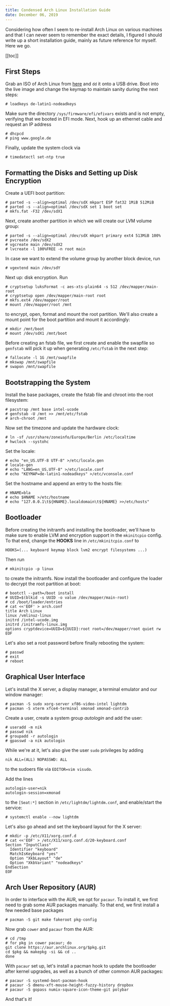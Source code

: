 ```yaml
---
title: Condensed Arch Linux Installation Guide
date: December 06, 2019
---
```


Considering how often I seem to re-install Arch Linux on various machines and
that I can never seem to remember the exact details, I figured I should write
up a short installation guide, mainly as future reference for myself.
Here we go.

[[toc]]

## First Steps

Grab an ISO of Arch Linux from [here](https://www.archlinux.org/download/) and
`dd` it onto a USB drive.
Boot into the live image and change the keymap to maintain sanity during the
next steps:

```shell
# loadkeys de-latin1-nodeadkeys
```

Make sure the directory `/sys/firmware/efi/efivars` exists and is not empty,
verifying that we booted in EFI mode.
Next, hook up an ethernet cable and request an IP address

```shell
# dhcpcd
# ping www.google.de
```

Finally, update the system clock via

```shell
# timedatectl set-ntp true
```

## Formatting the Disks and Setting up Disk Encryption

Create a UEFI boot partition:

```shell
# parted -s --align=optimal /dev/sdX mkpart ESP fat32 1MiB 512MiB
# parted -s --align=optimal /dev/sdX set 1 boot set
# mkfs.fat -F32 /dev/sdX1
```

Next, create another partition in which we will create our LVM volume group:

```shell
# parted -s --align=optimal /dev/sdX mkpart primary ext4 513MiB 100%
# pvcreate /dev/sdX2
# vgcreate main /dev/sdX2
# lvcreate -l 100%FREE -n root main
```

In case we want to extend the volume group by another block device, run

```shell
# vgextend main /dev/sdY
```

Next up: disk encryption.
Run

```shell
# cryptsetup luksFormat -c aes-xts-plain64 -s 512 /dev/mapper/main-root
# cryptsetup open /dev/mapper/main-root root
# mkfs.ext4 /dev/mapper/root
# mount /dev/mapper/root /mnt
```

to encrypt, open, format and mount the root partition.
We'll also create a mount point for the boot partition and mount it
accordingly:

```shell
# mkdir /mnt/boot
# mount /dev/sdX1 /mnt/boot
```

Before creating an fstab file, we first create and enable the swapfile so
`genfstab` will pick it up when generating `/etc/fstab` in the next step:

```shell
# fallocate -l 1G /mnt/swapfile
# mkswap /mnt/swapfile
# swapon /mnt/swapfile
```

## Bootstrapping the System

Install the base packages, create the fstab file and chroot into the root
filesystem:

```shell
# pacstrap /mnt base intel-ucode
# genfstab -U /mnt >> /mnt/etc/fstab
# arch-chroot /mnt
```

Now set the timezone and update the hardware clock:

```shell
# ln -sf /usr/share/zoneinfo/Europe/Berlin /etc/localtime
# hwclock --systohc
```

Set the locale:

```shell
# echo "en_US.UTF-8 UTF-8" >/etc/locale.gen
# locale-gen
# echo "LANG=en_US.UTF-8" >/etc/locale.conf
# echo "KEYMAP=de-latin1-nodeadkeys" >/etc/vconsole.conf
```

Set the hostname and append an entry to the hosts file:

```shell
# HNAME=bla
# echo $HNAME >/etc/hostname
# echo "127.0.0.1\t${HNAME}.localdomain\t${HNAME} >>/etc/hosts"
```

## Bootloader

Before creating the initramfs and installing the bootloader, we'll have to make
sure to enable LVM and encryption support in the `mkinitcpio` config.
To that end, change the **HOOKS** line in `/etc/mkinitcpio.conf` to

```raw
HOOKS=(... keyboard keymap block lvm2 encrypt filesystems ...)
```

Then run

```shell
# mkinitcpio -p linux
```

to create the initramfs.
Now install the bootloader and configure the loader to decrypt the root
partition at boot:

```shell
# bootctl --path=/boot install
# UUID=$(blkid -s UUID -o value /dev/mapper/main-root)
# cd /boot/loader/entries
# cat <<'EOF' > arch.conf
title Arch Linux
linux /vmlinuz-linux
initrd /intel-ucode.img
initrd /initramfs-linux.img
options cryptdevice=UUID=${UUID}:root root=/dev/mapper/root quiet rw
EOF
```

Let's also set a root password before finally rebooting the system:

```shell
# passwd
# exit
# reboot
```

## Graphical User Interface

Let's install the X server, a display manager, a terminal emulator and our
window manager:

```shell
# pacman -S sudo xorg-server xf86-video-intel lightdm
# pacman -S xterm xfce4-terminal xmonad xmonad-contrib
```

Create a user, create a system group _autologin_ and add the user:

```shell
# useradd -m nik
# passwd nik
# groupadd -r autologin
# gpasswd -a nik autologin
```

While we're at it, let's also give the user `sudo` privileges by adding

```
nik ALL=(ALL) NOPASSWD: ALL
```

to the sudoers file via `EDITOR=vim visudo`.

Add the lines

```
autologin-user=nik
autologin-session=xmonad
```

to the `[Seat:*]` section in `/etc/lightdm/lightdm.conf`, and enable/start the
service:

```shell
# systemctl enable --now lightdm
```

Let's also go ahead and set the keyboard layout for the X server:

```shell
# mkdir -p /etc/X11/xorg.conf.d
# cat <<'EOF' > /etc/X11/xorg.conf.d/20-keyboard.conf
Section "InputClass"
  Identifier "keyboard"
  MatchIsKeyboard "yes"
  Option "XkbLayout" "de"
  Option "XkbVariant" "nodeadkeys"
EndSection
EOF
```

## Arch User Repository (AUR)

In order to interface with the AUR, we opt for `pacaur`.
To install it, we first need to grab some AUR packages manually.
To that end, we first install a few needed base packages

```shell
# pacman -S git make fakeroot pkg-config
```

Now grab `cower` and `pacaur` from the AUR:

```shell
# cd /tmp
# for pkg in cower pacaur; do
git clone https://aur.archlinux.org/$pkg.git
cd $pkg && makepkg -si && cd ..
done
```

With `pacaur` set up, let's install a pacman hook to update the bootloader
after kernel upgrades, as well as a bunch of other common AUR packages:

```shell
# pacaur -S systemd-boot-pacman-hook
# pacaur -S dmenu-xft-mouse-height-fuzzy-history dropbox
# pacaur -S gopass numix-square-icon-theme-git polybar
```

And that's it!
